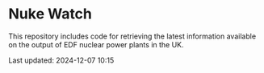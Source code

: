 # Nuke Watch

This repository includes code for retrieving the latest information available on the output of EDF nuclear power plants in the UK.

Last updated: 2024-12-07 10:15